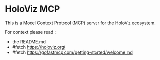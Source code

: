 # HoloViz MCP

This is a Model Context Protocol (MCP) server for the HoloViz ecosystem.

For context please read :

- the README.md
- #fetch https://holoviz.org/
- #fetch https://gofastmcp.com/getting-started/welcome.md
